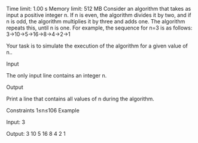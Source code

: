 Time limit: 1.00 s Memory limit: 512 MB
Consider an algorithm that takes as input a positive integer n. If n is even, the algorithm divides it by two, and if n is odd, the algorithm multiplies it by three and adds one. The algorithm repeats this, until n is one. For example, the sequence for n=3 is as follows:
3→10→5→16→8→4→2→1

Your task is to simulate the execution of the algorithm for a given value of n..

Input

The only input line contains an integer n.

Output

Print a line that contains all values of n during the algorithm.

Constraints
1≤n≤106
Example

Input:
3

Output:
3 10 5 16 8 4 2 1
